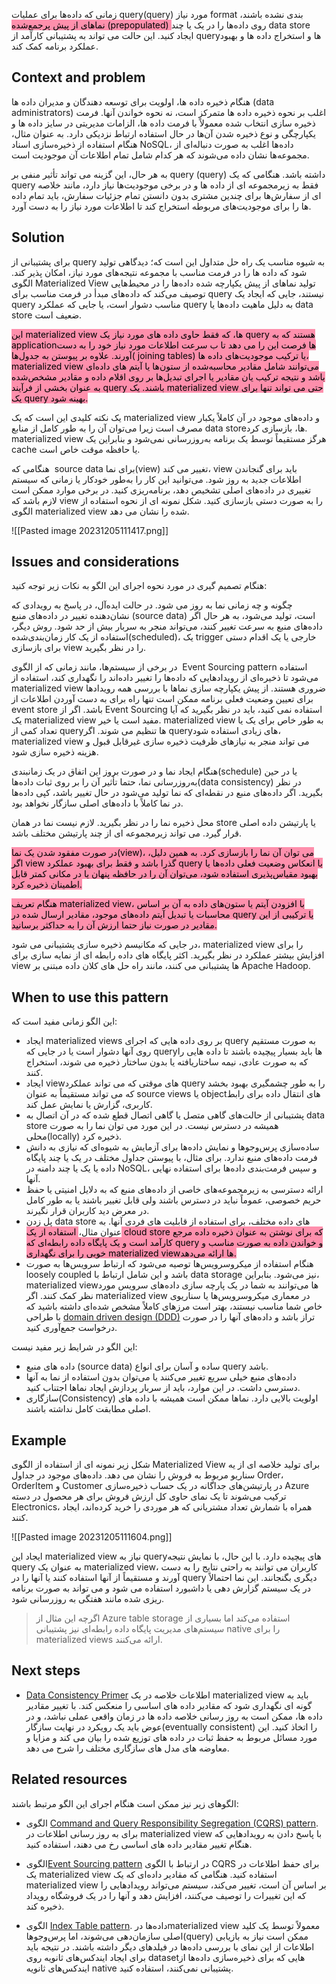 زمانی که داده‌ها برای عملیات query(query) مورد نیاز format‌ بندی نشده باشند، <mark style="background: #FF5582A6;">نماهای از پیش پرجمع‌شده (prepopulated) </mark>روی داده‌ها را در یک یا چند data store ایجاد کنید. این حالت می تواند به پشتیبانی کارآمد از queryها و استخراج داده ها و بهبود عملکرد برنامه کمک کند.

## Context and problem

هنگام ذخیره داده ها، اولویت برای توسعه دهندگان و مدیران داده ها (data administrators) اغلب بر نحوه ذخیره داده ها متمرکز است، نه نحوه خواندن آنها. فرمت ذخیره سازی انتخاب شده معمولاً با فرمت داده ها، الزامات مدیریتی در سایز داده ها و یکپارچگی و نوع ذخیره شدن آن‌ها در حال استفاده ارتباط نزدیکی دارد. به عنوان مثال، هنگام استفاده از ذخیره‌سازی اسناد NoSQL، داده‌ها اغلب به صورت دنباله‌ای از مجموعه‌ها نشان داده می‌شوند که هر کدام شامل تمام اطلاعات آن موجودیت است.
  
به هر حال، این گزینه می تواند تأثیر منفی بر query (query) داشته باشد. هنگامی که یک query فقط به زیرمجموعه ای از داده ها و در برخی موجودیت‌‌ها نیاز دارد، مانند خلاصه ای از سفارش‌ها برای چندین مشتری بدون دانستن تمام جزئیات سفارش، باید تمام داده ها را برای موجودیت‌‌های مربوطه استخراج کند تا اطلاعات مورد نیاز را به دست آورد.

## Solution

برای پشتیبانی از query به شیوه مناسب یک راه حل متداول این است که؛ دیدگاهی تولید شود که داده ها را در فرمت مناسب با مجموعه نتیجه‌های مورد نیاز، امکان پذیر کند. الگوی Materialized View تولید نماهای از پیش یکپارچه شده داده‌ها را در محیط‌هایی توصیف می‌کند که داده‌های مبدأ در فرمت مناسب برای query نیستند، جایی که ایجاد یک query مناسب دشوار است، یا جایی که عملکرد query به دلیل ماهیت داده‌ها یا  data store ضعیف است.  
  
<mark style="background: #FF5582A6;">این materialized view ها، که فقط حاوی داده های مورد نیاز یک query هستند که به applicationها فرصت این را می دهد تا ب سرعت اطلاعات مورد نیاز خود را به دست آورند. علاوه بر پیوستن به جدول‌ها( joining tables) یا ترکیب موجودیت‌های داده ها، materialized view می‌توانند شامل مقادیر محاسبه‌شده از ستون‌ها یا آیتم های داده‌ای باشد و نتیجه ترکیب یان مقادیر یا اجرای تبدیل‌ها بر روی اقلام داده و مقادیر مشخص‌شده به عنوان بخشی از فرآیند query باشند. یک materialized view   حتی می تواند تنها برای یک query بهینه شود.  </mark>
  
یک نکته کلیدی این است که یک materialized view و  داده‌های موجود در آن کاملاً یکبار مصرف است زیرا می‌توان آن را به طور کامل از منابع data storeها، بازسازی کرد. materialized view هرگز مستقیماً توسط یک برنامه به‌روزرسانی نمی‌شود و بنابراین یک cache یا حافظه موقت خاص است.  
  
هنگامی که  source data برای نما(view) تغییر می کند، view باید برای گنجاندن اطلاعات جدید به روز شود. می‌توانید این کار را به‌طور خودکار یا زمانی که سیستم تغییری در داده‌های اصلی تشخیص دهد، برنامه‌ریزی کنید. در برخی موارد ممکن است لازم باشد که view را به صورت دستی بازسازی کنید. شکل نمونه ای از نحوه استفاده از الگوی materialized view شده را نشان می دهد.

![[Pasted image 20231205111417.png]]

## Issues and considerations

هنگام تصمیم گیری در مورد نحوه اجرای این الگو به نکات زیر توجه کنید:  
  
چگونه و چه زمانی نما به روز می شود. در حالت ایده‌آل، در پاسخ به رویدادی که نشان‌دهنده تغییر در داده‌های منبع (source data) است، تولید می‌شود، به هر حال اگر داده‌های منبع به سرعت تغییر کنند، می‌تواند منجر به سربار بیش از حد شود. روش دیگر، استفاده از یک کار زمان‌بندی‌شده(scheduled)، یک trigger خارجی یا یک اقدام دستی برای بازسازی view را در نظر بگیرید.  
  
در برخی از سیستم‌ها، مانند زمانی که از الگوی  Event Sourcing pattern  استفاده می‌شود تا ذخیره‌ای از رویدادهایی که داده‌ها را تغییر داده‌اند را نگهداری کند، استفاده از materialized view ضروری هستند. از پیش یکپارچه سازی  نماها با بررسی همه رویدادها برای تعیین وضعیت فعلی برنامه ممکن است تنها راه برای به دست آوردن اطلاعات از event store باشد. اگر از Event Sourcing استفاده نمی کنید، باید در نظر بگیرید که آیا یک materialized view مفید است یا خیر. materialized view  به طور خاص برای یک یا تعداد کمی از queryها تنظیم می شوند. اگر queryهای زیادی استفاده شود، materialized view می تواند منجر به نیازهای ظرفیت ذخیره سازی غیرقابل قبول و هزینه ذخیره سازی شود.  
  
هنگام ایجاد نما و در صورت بروز این اتفاق در یک زمانبندی(schedule) یا در حین به‌روزرسانی نما، حتما تأثیر آن را بر روی ثبات داده‌ها(data consistency) در نظر بگیرید. اگر داده‌های منبع در نقطه‌ای که نما تولید می‌شود در حال تغییر باشد، کپی داده‌ها در نما کاملاً با داده‌های اصلی سازگار نخواهد بود.  
  
محل ذخیره نما را در نظر بگیرید. لازم نیست نما در همان store یا پارتیشن داده اصلی قرار گیرد. می تواند زیرمجموعه ای از چند پارتیشن مختلف باشد.  
  
<mark style="background: #FF5582A6;">در صورت مفقود شدن یک نما(view)، می توان آن نما را بازسازی کرد. به همین دلیل، اگر view گذرا باشد و فقط برای بهبود عملکرد query با انعکاس وضعیت فعلی داده‌ها یا بهبود مقیاس‌پذیری استفاده شود، می‌توان آن را در حافظه پنهان یا در مکانی کمتر قابل اطمینان ذخیره کرد.  </mark>
  
<mark style="background: #FF5582A6;">هنگام تعریف materialized view، با افزودن آیتم یا ستون‌های داده به آن بر اساس محاسبات یا تبدیل آیتم‌ داده‌های موجود، مقادیر ارسال شده در query یا ترکیبی از این مقادیر در صورت نیاز حتما ارزش آن را به حداکثر برسانید. </mark> 
  
در جایی که مکانیسم ذخیره سازی پشتیبانی می شود، materialized view را برای افزایش بیشتر عملکرد در نظر بگیرید. اکثر پایگاه های داده رابطه ای از نمایه سازی برای view ها پشتیبانی می کنند، مانند راه حل های کلان داده مبتنی بر Apache Hadoop.

## When to use this pattern

این الگو زمانی مفید است که:  
  
* ایجاد materialized views بر روی داده هایی که اجرای query به صورت  مستقیم روی آنها دشوار است یا در جایی که queryها باید بسیار پیچیده باشند تا داده هایی را که به صورت عادی، نیمه ساختاریافته یا بدون ساختار ذخیره می شوند، استخراج کنند.  
* ایجاد viewهای موقتی که می تواند عملکرد query را به طور چشمگیری بهبود بخشد که می تواند مستقیماً به عنوان source views یا objectهای انتقال داده برای رابط کاربری، گزارش یا نمایش عمل کند.  
* پشتیبانی از حالت‌های گاهی متصل یا گاهی اتصال قطع شده که در آن اتصال به data store همیشه در دسترس نیست. در این مورد می توان نما را به صورت محلی(locally) ذخیره کرد.  
* ساده‌سازی پرس‌و‌جوها و نمایش داده‌ها برای آزمایش به شیوه‌ای که نیازی به دانش فرمت داده‌های منبع ندارد. برای مثال، با پیوستن جداول مختلف در یک یا چند پایگاه داده یا یک یا چند دامنه در  NoSQL، و سپس فرمت‌بندی داده‌ها برای استفاده نهایی آنها.  
* ارائه دسترسی به زیرمجموعه‌های خاصی از داده‌های منبع که به دلایل امنیتی یا حفظ حریم خصوصی، عموماً نباید در دسترس باشند ولی قابل تغییر باشند یا به طور کامل در معرض دید کاربران قرار نگیرند.  
* پل زدن data store های داده مختلف، برای استفاده از قابلیت های فردی آنها. به عنوان مثال،<mark style="background: #FF5582A6;"> استفاده از یک cloud store که برای نوشتن به عنوان ذخیره داده مرجع کارآمد است و یک پایگاه داده رابطه‌ای که  query و خواندن داده‌ به صورت مناسب و خوبی را برای نگهداری materialized viewها ارائه می‌دهد.</mark>  
* هنگام استفاده از میکروسرویس‌ها توصیه می‌شود که ارتباط سرویس‌ها به صورت loosely coupled باشد و این شامل ارتباط با data storage نیز می‌شود. بنابراین، materialized viewها می‌توانند به شما در یک پارچه سازی داده‌های سرویس مورد نظر کمک کنند. اگر materialized view در معماری میکروسرویس‌ها یا سناریوی خاص شما مناسب نیستند، بهتر است مرزهای کاملاً مشخص شده‌ای داشته باشید که با طراحی [domain driven design (DDD)](https://learn.microsoft.com/en-us/azure/architecture/microservices/model/tactical-ddd) تراز باشد و داده‌های آنها را در صورت درخواست جمع‌آوری کنید.  

این الگو در شرایط زیر مفید نیست:  
  
* داده های منبع (source data) ساده و آسان برای انواع query باشد.  
* داده‌های منبع خیلی سریع تغییر می‌کنند یا می‌توان بدون استفاده از نما به آنها دسترسی داشت. در این موارد، باید از سربار پردازش ایجاد نماها اجتناب کنید.  
* سازگاری(Consistency) اولویت بالایی دارد. نماها ممکن است همیشه با داده های اصلی مطابقت کامل نداشته باشند.

## Example

شکل زیر نمونه ای از استفاده از الگوی Materialized View برای تولید خلاصه ای از یه سناریو مربوط به فروش را نشان می دهد. داده‌های موجود در جداول Order، OrderItem و Customer در پارتیشن‌های جداگانه در یک حساب ذخیره‌سازی Azure ترکیب می‌شوند تا یک نمای حاوی کل ارزش فروش برای هر محصول در دسته Electronics، همراه با شمارش تعداد مشتریانی که هر موردی را خرید کرده‌اند، ایجاد کنند.

![[Pasted image 20231205111604.png]]

ایجاد این materialized view نیاز به queryهای پیچیده دارد. با این حال، با نمایش نتیجه query به عنوان یک materialized view، کاربران می توانند به راحتی نتایج را به دست آورند و مستقیماً از آنها استفاده کنند یا آنها را در query دیگری بگنجانند. این نما احتمالاً در یک سیستم گزارش دهی یا داشبورد استفاده می شود و می تواند به صورت برنامه ریزی شده مانند هفتگی به روزرسانی شود.

> 	اگرچه این مثال از Azure table storage استفاده می‌کند اما بسیاری از سیستم‌های مدیریت پایگاه داده رابطه‌ای نیز پشتیبانی native را برای materialized views ارائه می‌کنند.


## Next steps

*  [Data Consistency Primer](https://learn.microsoft.com/en-us/previous-versions/msp-n-p/dn589800(v=pandp.10)) اطلاعات خلاصه در یک materialized view باید به گونه ای نگهداری شود که مقادیر داده های اساسی را منعکس کند. با تغییر مقادیر داده ها، ممکن است به روز رسانی خلاصه داده ها در زمان واقعی عملی نباشد، و در عوض باید یک رویکرد در نهایت سازگار(eventually consistent) را اتخاذ کنید. این مورد مسائل مربوط به حفظ ثبات در داده های توزیع شده را بیان می کند و مزایا و معاوضه های مدل های سازگاری مختلف را شرح می دهد.

## Related resources

الگوهای زیر نیز ممکن است هنگام اجرای این الگو مرتبط باشند:  
  
* الگوی [Command and Query Responsibility Segregation (CQRS) pattern](https://learn.microsoft.com/en-us/azure/architecture/patterns/cqrs). برای به روز رسانی اطلاعات در materialized view با پاسخ دادن به رویدادهایی که هنگام تغییر مقادیر داده های اساسی رخ می دهند، استفاده کنید.  

* الگوی[Event Sourcing pattern](https://learn.microsoft.com/en-us/azure/architecture/patterns/event-sourcing) در ارتباط با الگوی CQRS برای حفظ اطلاعات در یک materialized view استفاده کنید. هنگامی که مقادیر داده‌ای که یک materialized view بر اساس آن است، تغییر می‌کند، سیستم می‌تواند رویدادهایی را که این تغییرات را توصیف می‌کنند، افزایش دهد و آنها را در یک فروشگاه رویداد ذخیره کند.

* الگوی [Index Table pattern](https://learn.microsoft.com/en-us/azure/architecture/patterns/index-table). داده‌ها درmaterialized view معمولاً توسط یک کلید اصلی سازمان‌دهی می‌شوند، اما پرس‌و‌جوها(query) ممکن است نیاز به بازیابی اطلاعات از این نمای با بررسی داده‌ها در فیلدهای دیگر داشته باشند. در نتیجه باید برای ایجاد ایندکس‌های ثانویه روی datasetهایی که برای ذخیره‌سازی داده‌ها از ایندکس‌های ثانویه native پشتیبانی نمی‌کنند، استفاده کنید.